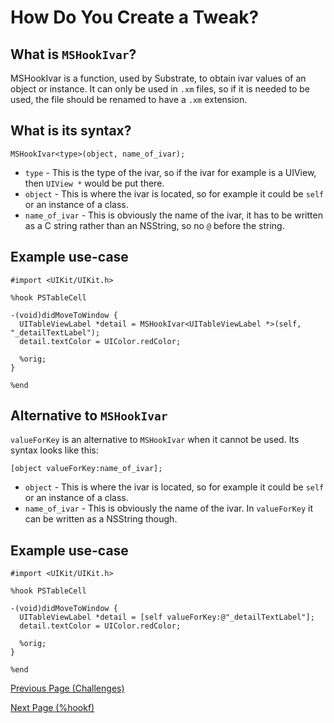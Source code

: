 # How Do You Create a Tweak?

## What is `MSHookIvar`?

MSHookIvar is a function, used by Substrate, to obtain ivar values of an object or instance. It can only be used in `.xm` files, so if it is needed to be used, the file should be renamed to have a `.xm` extension.

## What is its syntax?

```objc
MSHookIvar<type>(object, name_of_ivar);
```

* `type` - This is the type of the ivar, so if the ivar for example is a UIView, then `UIView *` would be put there.
* `object` - This is where the ivar is located, so for example it could be `self` or an instance of a class.
* `name_of_ivar` - This is obviously the name of the ivar, it has to be written as a C string rather than an NSString, so no `@` before the string.

## Example use-case

```objc
#import <UIKit/UIKit.h>

%hook PSTableCell

-(void)didMoveToWindow {
  UITableViewLabel *detail = MSHookIvar<UITableViewLabel *>(self, "_detailTextLabel");
  detail.textColor = UIColor.redColor;
    
  %orig;
}

%end
```

## Alternative to `MSHookIvar`

`valueForKey` is an alternative to `MSHookIvar` when it cannot be used. Its syntax looks like this:

```objc
[object valueForKey:name_of_ivar];
```

* `object` - This is where the ivar is located, so for example it could be `self` or an instance of a class.
* `name_of_ivar` - This is obviously the name of the ivar. In `valueForKey` it can be written as a NSString though.

## Example use-case

```objc
#import <UIKit/UIKit.h>

%hook PSTableCell

-(void)didMoveToWindow {
  UITableViewLabel *detail = [self valueForKey:@"_detailTextLabel"];
  detail.textColor = UIColor.redColor;
    
  %orig;
}

%end
```


<a href="https://github.com/NightwindDev/Tweak-Tutorial/blob/main/p8_challenges.md">Previous Page (Challenges)</a>

<a href="https://github.com/NightwindDev/Tweak-Tutorial/blob/main/p10_hookf.md">Next Page (%hookf)</a>


